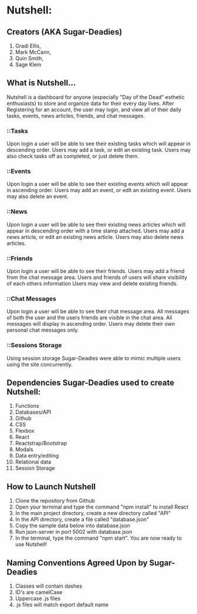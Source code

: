 # Nutshell:
## Creators (AKA Sugar-Deadies)
1. Gradi Ellis,
1. Mark McCann,
1. Quin Smith,
1. Sage Klein

## What is Nutshell...
Nutshell is a dashboard for anyone (especially "Day of the Dead" esthetic enthusiasts) to store and organize data for their every day lives. After Registering for an account, the user may login, and view all of their daily tasks, events, news articles, friends, and chat messages.

### ::Tasks
Upon login a user will be able to see their existing tasks which will appear in descending order. 
Users may add a task, or edit an existing task.
Users may also check tasks off as completed, or just delete them.

### ::Events

Upon login a user will be able to see their existing events which will appear in ascending order. 
Users may add an event, or edit an existing event.
Users may also delete an event.

### ::News

Upon login a user will be able to see their existing news articles which will appear in descending order with a time stamp attached. 
Users may add a news article, or edit an existing news article.
Users may also delete news articles.

### ::Friends

Upon login a user will be able to see their friends. 
Users may add a friend from the chat message area.
Users and friends of users will share visibility of each others information
Users may view and delete existing friends.

### ::Chat Messages

Upon login a user will be able to see their chat message area. 
All messages of both the user and the users friends are visible in the chat area.
All messages will display in ascending order.
Users may delete their own personal chat messages only.

### ::Sessions Storage

Using session storage Sugar-Deadies were able to mimic  multiple users using the site concurrently.


## Dependencies Sugar-Deadies used to create Nutshell:

1. Functions
2. Databases/API
3. Github
4. CSS
5. Flexbox
6. React
7. Reactstrap/Bootstrap
8. Modals
9. Data entry/editing
10. Relational data
11. Session Storage

## How to Launch Nutshell

1. Clone the repository from Github
1. Open your terminal and type the command "npm install" to install React
1. In the main project directory, create a new directory called "API"
1. In the API directory, create a file called "database.json"
1. Copy the sample data below into database.json
1. Run json-server in port 5002 with database.json
1. In the terminal, type the command "npm start". You are now ready to use Nutshell!

## Naming Conventions Agreed Upon by Sugar-Deadies

1. Classes will contain dashes
2. ID's are camelCase
3. Uppercase .js files
4. .js files will match export default name
